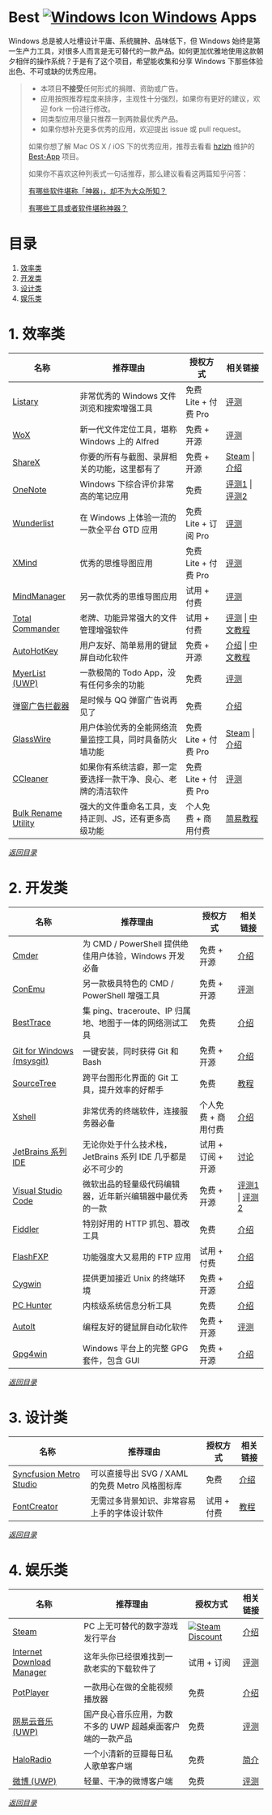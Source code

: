 # Best [![Windows Icon][1] Windows][2] Apps

Windows 总是被人吐槽设计平庸、系统臃肿、品味低下，但 Windows 始终是第一生产力工具，对很多人而言是无可替代的一款产品。如何更加优雅地使用这款朝夕相伴的操作系统？于是有了这个项目，希望能收集和分享 Windows 下那些体验出色、不可或缺的优秀应用。

> * 本项目**不接受**任何形式的捐赠、资助或广告。
> * 应用按照推荐程度来排序，主观性十分强烈，如果你有更好的建议，欢迎 fork 一份进行修改。
> * 同类型应用尽量只推荐一到两款最优秀产品。
> * 如果你想补充更多优秀的应用，欢迎提出 issue 或 pull request。
> 
> 如果你想了解 Mac OS X / iOS 下的优秀应用，推荐去看看 [hzlzh][3] 维护的 [Best-App][4] 项目。
> 
> 如果你不喜欢这种列表式一句话推荐，那么建议看看这两篇知乎问答：
> 
> [有哪些软件堪称「神器」，却不为大众所知？][5]
> 
> [有哪些工具或者软件堪称神器？][6]

# 目录

 1. [效率类][7]
 2. [开发类][8]
 3. [设计类][9]
 4. [娱乐类][10]

# 1. 效率类

|名称|推荐理由|授权方式|相关链接|
|---|---|---|---|
|[Listary][11]|非常优秀的 Windows 文件浏览和搜索增强工具|免费 Lite + 付费 Pro|[评测][12]|
|[WoX][13]|新一代文件定位工具，堪称 Windows 上的 Alfred|免费 + 开源|[评测][14]|
|[ShareX][15]|你要的所有与截图、录屏相关的功能，这里都有了|免费 + 开源|[Steam][16] \| [介绍][17]|
|[OneNote][18]|Windows 下综合评价非常高的笔记应用|免费|[评测1][19] \| [评测2][20]|
|[Wunderlist][21]|在 Windows 上体验一流的一款全平台 GTD 应用|免费 Lite + 订阅 Pro|[评测][22]|
|[XMind][23]|优秀的思维导图应用|免费 Lite + 付费 Pro|[评测][24]|
|[MindManager][25]|另一款优秀的思维导图应用|试用 + 付费|[评测][26]|
|[Total Commander][27]|老牌、功能异常强大的文件管理增强软件|试用 + 付费|[评测][28] \| [中文教程][29]|
|[AutoHotKey][30]|用户友好、简单易用的键鼠屏自动化软件|免费 + 开源|[介绍][31] \| [中文教程][32]|
|[MyerList (UWP)][33]|一款极简的 Todo App，没有任何多余的功能|免费|[评测][34]|
|[弹窗广告拦截器][35]|是时候与 QQ 弹窗广告说再见了|免费|[介绍][36]|
|[GlassWire][37]|用户体验优秀的全能网络流量监控工具，同时具备防火墙功能|免费 Lite + 付费 Pro|[Steam][38] \| [介绍][39]|
|[CCleaner][40]|如果你有系统洁癖，那一定要选择一款干净、良心、老牌的清洁软件|免费 Lite + 付费 Pro|[评测][41]|
|[Bulk Rename Utility][42]|强大的文件重命名工具，支持正则、JS，还有更多高级功能|个人免费 + 商用付费|[简易教程][43]|

[*返回目录*][44]

# 2. 开发类

|名称|推荐理由|授权方式|相关链接|
|---|---|---|---|
|[Cmder][45]|为 CMD / PowerShell 提供绝佳用户体验，Windows 开发必备|免费 + 开源|[介绍][46]|
|[ConEmu][47]|另一款极具特色的 CMD / PowerShell 增强工具|免费 + 开源|[评测][48]|
|[BestTrace][49]|集 ping、traceroute、IP 归属地、地图于一体的网络测试工具|免费|[介绍][50]|
|[Git for Windows (msysgit)][51]|一键安装，同时获得 Git 和 Bash|免费 + 开源|[介绍][52]|
|[SourceTree][53]|跨平台图形化界面的 Git 工具，提升效率的好帮手|免费|[教程][54]|
|[Xshell][55]|非常优秀的终端软件，连接服务器必备|个人免费 + 商用付费|[介绍][56]|
|[JetBrains 系列 IDE][57]|无论你处于什么技术栈，JetBrains 系列 IDE 几乎都是必不可少的|试用 + 订阅 + 开源|[讨论][58]
|[Visual Studio Code][59]|微软出品的轻量级代码编辑器，近年新兴编辑器中最优秀的一款|免费 + 开源|[评测1][60] \| [评测2][61]|
|[Fiddler][62]|特别好用的 HTTP 抓包、篡改工具|免费|[介绍][63]|
|[FlashFXP][64]|功能强度大又易用的 FTP 应用|试用 + 付费|[介绍][65]|
|[Cygwin][66]|提供更加接近 Unix 的终端环境|免费 + 开源|[介绍][67]|
|[PC Hunter][68]|内核级系统信息分析工具|免费|[介绍][69]|
|[AutoIt][70]|编程友好的键鼠屏自动化软件|免费 + 开源|[评测][71]|
|[Gpg4win][72]|Windows 平台上的完整 GPG 套件，包含 GUI|免费 + 开源|[介绍][73]|

[*返回目录*][74]

# 3. 设计类

|名称|推荐理由|授权方式|相关链接|
|---|---|---|---|
|[Syncfusion Metro Studio][75]|可以直接导出 SVG / XAML 的免费 Metro 风格图标库|免费|[介绍][76]|
|[FontCreator][77]|无需过多背景知识、非常容易上手的字体设计软件|试用 + 付费|[教程][78]|

[*返回目录*][79]

# 4. 娱乐类

|名称|推荐理由|授权方式|相关链接|
|---|---|---|---|
|[Steam][80]|PC 上无可替代的数字游戏发行平台|[![Steam Discount][81]][82]|[介绍][83]|
|[Internet Download Manager][84]|这年头你已经很难找到一款老实的下载软件了|试用 + 订阅|[评测][85]|
|[PotPlayer][86]|一款用心在做的全能视频播放器|免费|[介绍][87]|
|[网易云音乐 (UWP)][88]|国产良心音乐应用，为数不多的 UWP 超越桌面客户端的一款产品|免费|[评测][89]|
|[HaloRadio][90]|一个小清新的豆瓣每日私人歌单客户端|免费|[简介][91]|
|[微博 (UWP)][92]|轻量、干净的微博客户端|免费|[评测][93]|

[*返回目录*][94]


  [1]: http://i.imgur.com/waCNjA2.png
  [2]: https://www.microsoft.com/zh-cn/windows
  [3]: https://github.com/hzlzh
  [4]: https://github.com/hzlzh/Best-App
  [5]: https://www.zhihu.com/question/36546814
  [6]: https://www.zhihu.com/question/20772002
  [7]: #1-%E6%95%88%E7%8E%87%E7%B1%BB
  [8]: #2-%E5%BC%80%E5%8F%91%E7%B1%BB
  [9]: #3-%E8%AE%BE%E8%AE%A1%E7%B1%BB
  [10]: #4-%E5%A8%B1%E4%B9%90%E7%B1%BB
  [11]: http://www.listary.com/
  [12]: http://www.iplaysoft.com/listary.html
  [13]: https://github.com/Wox-launcher/Wox
  [14]: http://www.cnblogs.com/jadeboy/p/5517515.html
  [15]: https://getsharex.com/
  [16]: http://store.steampowered.com/app/400040/
  [17]: http://www.appinn.com/sharex/
  [18]: https://www.onenote.com/
  [19]: https://www.zhihu.com/question/21928562
  [20]: http://test.smzdm.com/pingce/p/10550/
  [21]: https://www.wunderlist.com/
  [22]: http://www.iplaysoft.com/wunderlist.html
  [23]: http://www.xmind.net/
  [24]: https://www.zhihu.com/question/22094277
  [25]: https://www.mindjet.com/mindmanager/
  [26]: https://www.zhihu.com/question/22094277
  [27]: http://www.ghisler.com/
  [28]: https://www.zhihu.com/question/21616258
  [29]: https://xbeta.info/studytc/index.htm
  [30]: https://autohotkey.com/
  [31]: https://zh.wikipedia.org/wiki/AutoHotkey
  [32]: https://autohotkey.com/boards/viewtopic.php?t=1099
  [33]: https://www.microsoft.com/zh-cn/store/apps/myerlist/9nblggh11k1m
  [34]: http://www.chinaz.com/mobile/2016/0226/508096.shtml
  [35]: https://www.zhihu.com/question/24265718/answer/27226434
  [36]: http://www.appinn.com/close-a-d-s/
  [37]: https://www.glasswire.com/
  [38]: http://store.steampowered.com/app/355000/
  [39]: http://steamcn.com/t195977-1-1
  [40]: https://www.piriform.com/ccleaner/download
  [41]: http://www.iplaysoft.com/ccleaner.html
  [42]: http://www.bulkrenameutility.co.uk/
  [43]: http://www.gezila.com/tutorials/58882_all.html
  [44]: #%E7%9B%AE%E5%BD%95
  [45]: http://cmder.net/
  [46]: http://www.jeffjade.com/2016/01/13/2016-01-13-windows-software-cmder/
  [47]: https://sourceforge.net/projects/conemu/
  [48]: https://zhuanlan.zhihu.com/p/20947499
  [49]: http://www.ipip.net/download.html
  [50]: http://blog.sina.com.cn/s/blog_5f5a3dff0102wdf4.html
  [51]: https://git-for-windows.github.io/
  [52]: http://www.worldhello.net/gotgit/01-meet-git/060-install-on-windows-msysgit.html
  [53]: https://www.sourcetreeapp.com/
  [54]: http://blog.csdn.net/jackjia2015/article/details/51140552
  [55]: https://www.netsarang.com/products/xsh_overview.html
  [56]: http://www.portablesoft.org/xshell/
  [57]: https://www.jetbrains.com/products.html
  [58]: https://www.v2ex.com/t/86322
  [59]: https://code.visualstudio.com/
  [60]: https://segmentfault.com/a/1190000002721112
  [61]: http://www.jianshu.com/p/2ae767137725
  [62]: http://www.telerik.com/fiddler
  [63]: http://mccxj.github.io/blog/20130531_introduce-to-fiddler.html
  [64]: https://www.flashfxp.com/
  [65]: http://baike.baidu.com/item/FlashFXP
  [66]: https://www.cygwin.com/
  [67]: http://blog.csdn.net/msnlogo/article/details/4063439
  [68]: http://www.xuetr.com/
  [69]: http://baike.baidu.com/view/10024019.htm
  [70]: https://www.autoitscript.com/
  [71]: http://www.diggerplus.org/archives/1952
  [72]: https://www.gpg4win.org/
  [73]: http://terrychen.info/encryption-gpg4win/
  [74]: #%E7%9B%AE%E5%BD%95
  [75]: https://www.syncfusion.com/downloads/metrostudio
  [76]: http://www.oschina.net/translate/creating-metro-style-icons-with-metro-studio
  [77]: http://www.high-logic.com/font-editor/fontcreator.html
  [78]: https://www.youtube.com/playlist?list=PLs44M3ctv-oOycSO2H5bfG9p0MgPs_hw-
  [79]: #%E7%9B%AE%E5%BD%95
  [80]: http://store.steampowered.com/
  [81]: http://i.imgur.com/Ey5B8RU.png
  [82]: https://www.google.com/search?q=steam%20memes&tbm=isch
  [83]: https://zh.wikipedia.org/wiki/Steam
  [84]: https://www.internetdownloadmanager.com/
  [85]: https://xbeta.info/idm.htm
  [86]: https://potplayer.daum.net/
  [87]: http://baike.baidu.com/item/PotPlayer
  [88]: https://www.microsoft.com/zh-cn/store/apps/%E7%BD%91%E6%98%93%E4%BA%91%E9%9F%B3%E4%B9%90uwp/9nblggh6g0jf
  [89]: http://zhihu.com/question/38409442/answer/76287469
  [90]: http://www.icyarrow.com/labs/haloradio/
  [91]: https://www.v2ex.com/t/282377
  [92]: https://www.microsoft.com/zh-cn/store/apps/%E5%BE%AE%E5%8D%9A/9wzdncrfj1hg
  [93]: http://www.ithome.com/html/windowsphone/184306.htm
  [94]: #%E7%9B%AE%E5%BD%95
